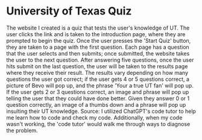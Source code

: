 # University of Texas Quiz
The website I created is a quiz that tests the user's knowledge of UT. The user clicks the link and is taken to the introduction page, where they are prompted to begin the quiz. Once the user presses the 'Start Quiz' button, they are taken to a page with the first question. Each page has a question that the user selects and then submits; once submitted, the website takes the user to the next question. After answering five questions, once the user hits submit on the last question, the user will be taken to the results page where they receive their result. The results vary depending on how many questions the user got correct; if the user gets 4 or 5 questions correct, a picture of Bevo will pop up, and the phrase 'Your a true UT fan' will pop up. If the user gets 2 or 3 questions correct, an image and phrase will pop up telling the user that they could have done better. Given they answer 0 or 1 question correctly, an image of a thumbs down and a phrase will pop up insulting their UT knowledge. 
Source: I utilized ChatGPT's code tutor to help me learn how to code and check my code. Additionally, when my code wasn't working, the 'code tutor' would walk me through ways to diagnose the problem. 
